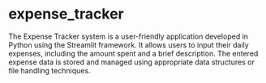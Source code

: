 # expense_tracker
The Expense Tracker system is a user-friendly application developed in Python using the Streamlit framework. It allows users to input their daily expenses, including the amount spent and a brief description. The entered expense data is stored and managed using appropriate data structures or file handling techniques. 
